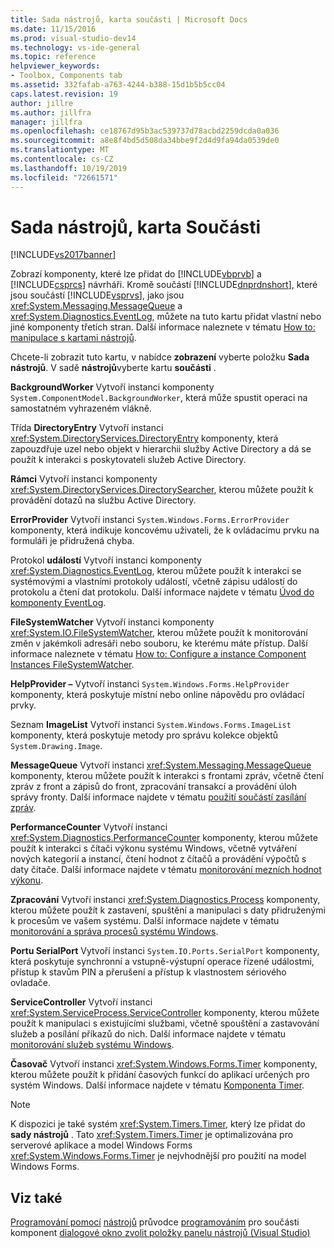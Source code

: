 ```yaml
---
title: Sada nástrojů, karta součásti | Microsoft Docs
ms.date: 11/15/2016
ms.prod: visual-studio-dev14
ms.technology: vs-ide-general
ms.topic: reference
helpviewer_keywords:
- Toolbox, Components tab
ms.assetid: 332fafab-a763-4244-b388-15d1b5b5cc04
caps.latest.revision: 19
author: jillre
ms.author: jillfra
manager: jillfra
ms.openlocfilehash: ce18767d95b3ac539737d78acbd2259dcda0a036
ms.sourcegitcommit: a8e8f4bd5d508da34bbe9f2d4d9fa94da0539de0
ms.translationtype: MT
ms.contentlocale: cs-CZ
ms.lasthandoff: 10/19/2019
ms.locfileid: "72661571"
---
```

# <a name="toolbox-components-tab"></a>Sada nástrojů, karta Součásti
[!INCLUDE[vs2017banner](../../includes/vs2017banner.md)]

Zobrazí komponenty, které lze přidat do [!INCLUDE[vbprvb](../../includes/vbprvb-md.md)] a [!INCLUDE[csprcs](../../includes/csprcs-md.md)] návrháři. Kromě součástí [!INCLUDE[dnprdnshort](../../includes/dnprdnshort-md.md)], které jsou součástí [!INCLUDE[vsprvs](../../includes/vsprvs-md.md)], jako jsou <xref:System.Messaging.MessageQueue> a <xref:System.Diagnostics.EventLog>, můžete na tuto kartu přidat vlastní nebo jiné komponenty třetích stran. Další informace naleznete v tématu [How to: manipulace s kartami nástrojů](https://msdn.microsoft.com/21285050-cadd-455a-b1f5-a2289a89c4db).

 Chcete-li zobrazit tuto kartu, v nabídce **zobrazení** vyberte položku **Sada nástrojů**. V sadě **nástrojů**vyberte kartu **součásti** .

 **BackgroundWorker** Vytvoří instanci komponenty `System.ComponentModel.BackgroundWorker`, která může spustit operaci na samostatném vyhrazeném vlákně.

 Třída **DirectoryEntry** Vytvoří instanci <xref:System.DirectoryServices.DirectoryEntry> komponenty, která zapouzdřuje uzel nebo objekt v hierarchii služby Active Directory a dá se použít k interakci s poskytovateli služeb Active Directory.

 **Rámci** Vytvoří instanci komponenty <xref:System.DirectoryServices.DirectorySearcher>, kterou můžete použít k provádění dotazů na službu Active Directory.

 **ErrorProvider** Vytvoří instanci `System.Windows.Forms.ErrorProvider` komponenty, která indikuje koncovému uživateli, že k ovládacímu prvku na formuláři je přidružená chyba.

 Protokol **událostí** Vytvoří instanci komponenty <xref:System.Diagnostics.EventLog>, kterou můžete použít k interakci se systémovými a vlastními protokoly událostí, včetně zápisu událostí do protokolu a čtení dat protokolu. Další informace najdete v tématu [Úvod do komponenty EventLog](https://msdn.microsoft.com/a2ba4f28-4b1a-435e-99ef-51b28e21f805).

 **FileSystemWatcher** Vytvoří instanci komponenty <xref:System.IO.FileSystemWatcher>, kterou můžete použít k monitorování změn v jakémkoli adresáři nebo souboru, ke kterému máte přístup. Další informace naleznete v tématu [How to: Configure a instance Component Instances FileSystemWatcher](https://msdn.microsoft.com/2e628234-4951-4135-8a86-28b924070d50).

 **HelpProvider –** Vytvoří instanci `System.Windows.Forms.HelpProvider` komponenty, která poskytuje místní nebo online nápovědu pro ovládací prvky.

 Seznam **ImageList** Vytvoří instanci `System.Windows.Forms.ImageList` komponenty, která poskytuje metody pro správu kolekce objektů `System.Drawing.Image`.

 **MessageQueue** Vytvoří instanci <xref:System.Messaging.MessageQueue> komponenty, kterou můžete použít k interakci s frontami zpráv, včetně čtení zpráv z front a zápisů do front, zpracování transakcí a provádění úloh správy fronty. Další informace najdete v tématu [použití součástí zasílání zpráv](https://msdn.microsoft.com/922dbac7-26f0-4e39-b666-ccfc184793d7).

 **PerformanceCounter** Vytvoří instanci <xref:System.Diagnostics.PerformanceCounter> komponenty, kterou můžete použít k interakci s čítači výkonu systému Windows, včetně vytváření nových kategorií a instancí, čtení hodnot z čítačů a provádění výpočtů s daty čítače. Další informace najdete v tématu [monitorování mezních hodnot výkonu](https://msdn.microsoft.com/b8b44a55-31d0-4b45-9517-8c1b1e4fdc91).

 **Zpracování** Vytvoří instanci <xref:System.Diagnostics.Process> komponenty, kterou můžete použít k zastavení, spuštění a manipulaci s daty přidruženými k procesům ve vašem systému. Další informace najdete v tématu [monitorování a správa procesů systému Windows](https://msdn.microsoft.com/a86bd4c1-b92c-49a0-8f32-61d67837b45e).

 **Portu SerialPort** Vytvoří instanci `System.IO.Ports.SerialPort` komponenty, která poskytuje synchronní a vstupně-výstupní operace řízené událostmi, přístup k stavům PIN a přerušení a přístup k vlastnostem sériového ovladače.

 **ServiceController** Vytvoří instanci <xref:System.ServiceProcess.ServiceController> komponenty, kterou můžete použít k manipulaci s existujícími službami, včetně spouštění a zastavování služeb a posílání příkazů do nich. Další informace najdete v tématu [monitorování služeb systému Windows](https://msdn.microsoft.com/4542ee3f-e052-4cb9-8726-58e9420de222).

 **Časovač** Vytvoří instanci <xref:System.Windows.Forms.Timer> komponenty, kterou můžete použít k přidání časových funkcí do aplikací určených pro systém Windows. Další informace najdete v tématu [Komponenta Timer](https://msdn.microsoft.com/library/6700e534-6382-43d5-98ed-14205435fff7).

> [!NOTE]
> K dispozici je také systém <xref:System.Timers.Timer>, který lze přidat do **sady nástrojů** . Tato <xref:System.Timers.Timer> je optimalizována pro serverové aplikace a model Windows Forms <xref:System.Windows.Forms.Timer> je nejvhodnější pro použití na model Windows Forms.

## <a name="see-also"></a>Viz také
 [Programování pomocí](https://msdn.microsoft.com/library/d4d4fcb4-e0b8-46b3-b679-7ee0026eb9e3) [nástrojů](../../ide/reference/toolbox.md) průvodce [programováním](https://msdn.microsoft.com/library/373cacf7-479e-4b05-991c-5cb18824e913) pro součásti komponent [dialogové okno zvolit položky panelu nástrojů (Visual Studio)](https://msdn.microsoft.com/bd07835f-18a8-433e-bccc-7141f65263bb)
